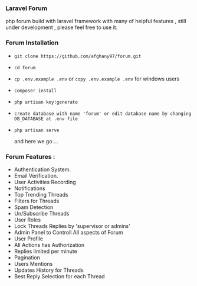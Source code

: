 ### Laravel Forum
php forum build with laravel framework with many of helpful features , still under development , please feel free to use it.
### Forum Installation

- ```git clone https://github.com/afghany97/forum.git```
- ```cd forum```
- ```cp .env.example .env``` or ```copy .env.example .env``` for windows users
- ```composer install```
- ```php artisan key:generate```
- ```create database with name 'forum' or edit database name by changing DB_DATABASE at .env file```
- ```php artisan serve```

    and here we go ...



### Forum Features :

- Authentication System.
- Email Verification.
- User Activities Recording
- Notifications
- Top Trending Threads
- Filters for Threads
- Spam Detection
- Un/Subscribe Threads
- User Roles
- Lock Threads Replies by 'supervisor or admins'
- Admin Panel to Controll All aspects of Forum
- User Profile
- All Actions has Authorization
- Replies limited per minute
- Pagination 
- Users Mentions
- Updates History for Threads
- Best Reply Selection for each Thread
